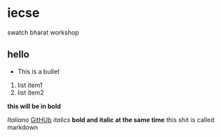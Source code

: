 # iecse
swatch bharat workshop
## hello
- This is a bullet
1. list item1
2. list item2

**this will be in bold**

_Italiano_
[GitHUb](https://www.github.com)
*italics*
__bold and italic at the same time__
this shit is called markdown
